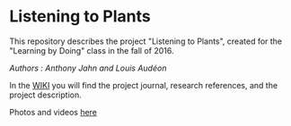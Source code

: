 # Listening to Plants

This repository describes the project "Listening to Plants", created for the "Learning by Doing" class in the fall of 2016.

*Authors : Anthony Jahn and Louis Audéon*

In the [WIKI](https://github.com/Anthony-CRIM2/Listening-to-Plants/wiki) you will find the project journal, research references, and the project description.

Photos and videos [here](https://github.com/Anthony-CRIM2/Listening-to-Plants/tree/master/IMG)
